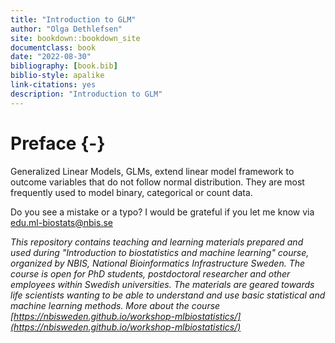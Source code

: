 ```yaml
---
title: "Introduction to GLM"
author: "Olga Dethlefsen"
site: bookdown::bookdown_site
documentclass: book
date: "2022-08-30"  
bibliography: [book.bib]
biblio-style: apalike
link-citations: yes
description: "Introduction to GLM"
---
```


# Preface {-}

Generalized Linear Models, GLMs, extend linear model framework to outcome variables that do not follow normal distribution. They are most frequently used to model binary, categorical or count data. 



Do you see a mistake or a typo? I would be grateful if you let me know via [edu.ml-biostats@nbis.se](edu.ml-biostats@nbis.se)

*This repository contains teaching and learning materials prepared and used during "Introduction to biostatistics and machine learning" course, organized by NBIS, National Bioinformatics Infrastructure Sweden. The course is open for PhD students, postdoctoral researcher and other employees within Swedish universities. The materials are geared towards life scientists wanting to be able to understand and use basic statistical and machine learning methods. More about the course [https://nbisweden.github.io/workshop-mlbiostatistics/](https://nbisweden.github.io/workshop-mlbiostatistics/)*

